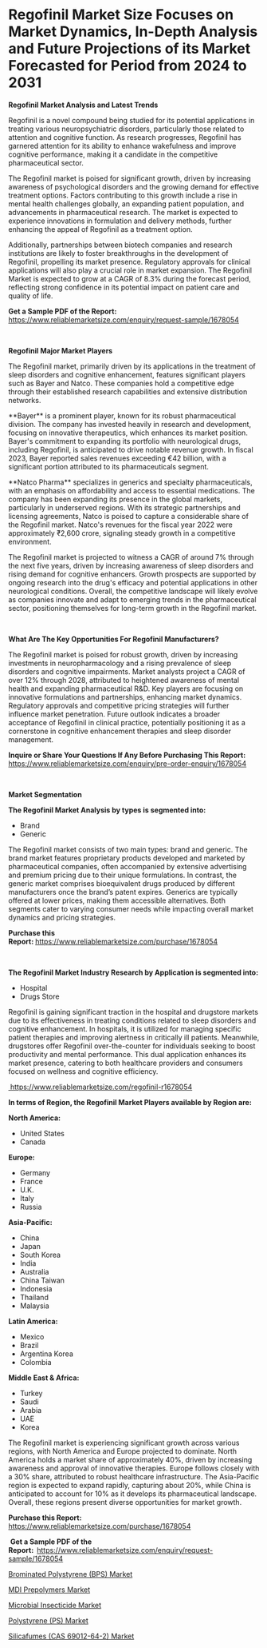<p><h1>Regofinil Market Size Focuses on Market Dynamics, In-Depth Analysis and Future Projections of its Market Forecasted for Period from 2024 to 2031</h1></p><p><strong>Regofinil Market Analysis and Latest Trends</strong></p>
<p><p>Regofinil is a novel compound being studied for its potential applications in treating various neuropsychiatric disorders, particularly those related to attention and cognitive function. As research progresses, Regofinil has garnered attention for its ability to enhance wakefulness and improve cognitive performance, making it a candidate in the competitive pharmaceutical sector.</p><p>The Regofinil market is poised for significant growth, driven by increasing awareness of psychological disorders and the growing demand for effective treatment options. Factors contributing to this growth include a rise in mental health challenges globally, an expanding patient population, and advancements in pharmaceutical research. The market is expected to experience innovations in formulation and delivery methods, further enhancing the appeal of Regofinil as a treatment option.</p><p>Additionally, partnerships between biotech companies and research institutions are likely to foster breakthroughs in the development of Regofinil, propelling its market presence. Regulatory approvals for clinical applications will also play a crucial role in market expansion. The Regofinil Market is expected to grow at a CAGR of 8.3% during the forecast period, reflecting strong confidence in its potential impact on patient care and quality of life.</p></p>
<p><strong>Get a Sample PDF of the Report:&nbsp;</strong> <a href="https://www.reliablemarketsize.com/enquiry/request-sample/1678054?utm_campaign=1568&utm_medium=2&utm_source=Github&utm_content=ia&utm_term=14102024&utm_id=regofinil">https://www.reliablemarketsize.com/enquiry/request-sample/1678054</a></p>
<p>&nbsp;</p>
<p><strong>Regofinil Major Market Players</strong></p>
<p><p>The Regofinil market, primarily driven by its applications in the treatment of sleep disorders and cognitive enhancement, features significant players such as Bayer and Natco. These companies hold a competitive edge through their established research capabilities and extensive distribution networks.</p><p>**Bayer** is a prominent player, known for its robust pharmaceutical division. The company has invested heavily in research and development, focusing on innovative therapeutics, which enhances its market position. Bayer's commitment to expanding its portfolio with neurological drugs, including Regofinil, is anticipated to drive notable revenue growth. In fiscal 2023, Bayer reported sales revenues exceeding €42 billion, with a significant portion attributed to its pharmaceuticals segment.</p><p>**Natco Pharma** specializes in generics and specialty pharmaceuticals, with an emphasis on affordability and access to essential medications. The company has been expanding its presence in the global markets, particularly in underserved regions. With its strategic partnerships and licensing agreements, Natco is poised to capture a considerable share of the Regofinil market. Natco's revenues for the fiscal year 2022 were approximately ₹2,600 crore, signaling steady growth in a competitive environment.</p><p>The Regofinil market is projected to witness a CAGR of around 7% through the next five years, driven by increasing awareness of sleep disorders and rising demand for cognitive enhancers. Growth prospects are supported by ongoing research into the drug's efficacy and potential applications in other neurological conditions. Overall, the competitive landscape will likely evolve as companies innovate and adapt to emerging trends in the pharmaceutical sector, positioning themselves for long-term growth in the Regofinil market.</p></p>
<p>&nbsp;</p>
<p><strong>What Are The Key Opportunities For Regofinil Manufacturers?</strong></p>
<p><p>The Regofinil market is poised for robust growth, driven by increasing investments in neuropharmacology and a rising prevalence of sleep disorders and cognitive impairments. Market analysts project a CAGR of over 12% through 2028, attributed to heightened awareness of mental health and expanding pharmaceutical R&D. Key players are focusing on innovative formulations and partnerships, enhancing market dynamics. Regulatory approvals and competitive pricing strategies will further influence market penetration. Future outlook indicates a broader acceptance of Regofinil in clinical practice, potentially positioning it as a cornerstone in cognitive enhancement therapies and sleep disorder management.</p></p>
<p><strong>Inquire or Share Your Questions If Any Before Purchasing This Report:</strong> <a href="https://www.reliablemarketsize.com/enquiry/pre-order-enquiry/1678054?utm_campaign=1568&utm_medium=2&utm_source=Github&utm_content=ia&utm_term=14102024&utm_id=regofinil">https://www.reliablemarketsize.com/enquiry/pre-order-enquiry/1678054</a></p>
<p>&nbsp;</p>
<p><strong>Market Segmentation</strong></p>
<p><strong>The Regofinil Market Analysis by types is segmented into:</strong></p>
<p><ul><li>Brand</li><li>Generic</li></ul></p>
<p><p>The Regofinil market consists of two main types: brand and generic. The brand market features proprietary products developed and marketed by pharmaceutical companies, often accompanied by extensive advertising and premium pricing due to their unique formulations. In contrast, the generic market comprises bioequivalent drugs produced by different manufacturers once the brand’s patent expires. Generics are typically offered at lower prices, making them accessible alternatives. Both segments cater to varying consumer needs while impacting overall market dynamics and pricing strategies.</p></p>
<p><strong>Purchase this Report:&nbsp;</strong><a href="https://www.reliablemarketsize.com/purchase/1678054?utm_campaign=1568&utm_medium=2&utm_source=Github&utm_content=ia&utm_term=14102024&utm_id=regofinil">https://www.reliablemarketsize.com/purchase/1678054</a></p>
<p>&nbsp;</p>
<p><strong>The Regofinil Market Industry Research by Application is segmented into:</strong></p>
<p><ul><li>Hospital</li><li>Drugs Store</li></ul></p>
<p><p>Regofinil is gaining significant traction in the hospital and drugstore markets due to its effectiveness in treating conditions related to sleep disorders and cognitive enhancement. In hospitals, it is utilized for managing specific patient therapies and improving alertness in critically ill patients. Meanwhile, drugstores offer Regofinil over-the-counter for individuals seeking to boost productivity and mental performance. This dual application enhances its market presence, catering to both healthcare providers and consumers focused on wellness and cognitive efficiency.</p></p>
<p><a href="https://www.reliablemarketsize.com/regofinil-r1678054?utm_campaign=1568&utm_medium=2&utm_source=Github&utm_content=ia&utm_term=14102024&utm_id=regofinil">&nbsp;https://www.reliablemarketsize.com/regofinil-r1678054</a></p>
<p><strong>In terms of Region, the Regofinil Market Players available by Region are:</strong></p>
<p>
    <p> <strong> North America: </strong>
        <ul>
            <li>United States</li>
            <li>Canada</li>
        </ul>
        </p> 
    <p> <strong> Europe: </strong>
        <ul>
            <li>Germany</li>
            <li>France</li>
            <li>U.K.</li>
            <li>Italy</li>
            <li>Russia</li>
        </ul>
        </p> 
    <p> <strong> Asia-Pacific: </strong>
        <ul>
            <li>China</li>
            <li>Japan</li>
            <li>South Korea</li>
            <li>India</li>
            <li>Australia</li>
            <li>China Taiwan</li>
            <li>Indonesia</li>
            <li>Thailand</li>
            <li>Malaysia</li>
        </ul>
        </p> 
    <p> <strong> Latin America: </strong>
        <ul>
            <li>Mexico</li>
            <li>Brazil</li>
            <li>Argentina Korea</li>
            <li>Colombia</li>
        </ul>
        </p> 
    <p> <strong> Middle East & Africa: </strong>
        <ul>
            <li>Turkey</li>
            <li>Saudi</li>
            <li>Arabia</li>
            <li>UAE</li>
            <li>Korea</li>
        </ul>
    </p>
    </p>
<p><p>The Regofinil market is experiencing significant growth across various regions, with North America and Europe projected to dominate. North America holds a market share of approximately 40%, driven by increasing awareness and approval of innovative therapies. Europe follows closely with a 30% share, attributed to robust healthcare infrastructure. The Asia-Pacific region is expected to expand rapidly, capturing about 20%, while China is anticipated to account for 10% as it develops its pharmaceutical landscape. Overall, these regions present diverse opportunities for market growth.</p></p>
<p><strong>Purchase this Report: </strong><a href="https://www.reliablemarketsize.com/purchase/1678054?utm_campaign=1568&utm_medium=2&utm_source=Github&utm_content=ia&utm_term=14102024&utm_id=regofinil">https://www.reliablemarketsize.com/purchase/1678054</a></p>
<p>&nbsp;<strong>Get a Sample PDF of the Report:&nbsp;&nbsp;</strong><a href="https://www.reliablemarketsize.com/enquiry/request-sample/1678054?utm_campaign=1568&utm_medium=2&utm_source=Github&utm_content=ia&utm_term=14102024&utm_id=regofinil">https://www.reliablemarketsize.com/enquiry/request-sample/1678054</a></p>
<p><strong></strong></p>
<p><p><a href="https://www.linkedin.com/pulse/brominated-polystyrene-bps-momentum-charting-47-cagr-path-iglvf?utm_campaign=1568&utm_medium=2&utm_source=Github&utm_content=ia&utm_term=14102024&utm_id=regofinil">Brominated Polystyrene (BPS) Market</a></p><p><a href="https://www.linkedin.com/pulse/mdi-prepolymers-market-evolution-global-trends-regional-dynamics-5ivue?utm_campaign=1568&utm_medium=2&utm_source=Github&utm_content=ia&utm_term=14102024&utm_id=regofinil">MDI Prepolymers Market</a></p><p><a href="https://github.com/bmorecock/Market-Research-Report-List-5/blob/main/microbial-insecticide-market.md?utm_campaign=1568&utm_medium=2&utm_source=Github&utm_content=ia&utm_term=14102024&utm_id=regofinil">Microbial Insecticide Market</a></p><p><a href="https://www.linkedin.com/pulse/exploring-polystyrene-ps-market-dynamics-global-trends-miktf?utm_campaign=1568&utm_medium=2&utm_source=Github&utm_content=ia&utm_term=14102024&utm_id=regofinil">Polystyrene (PS) Market</a></p><p><a href="https://www.linkedin.com/pulse/silicafumes-cas-69012-64-2-market-trends-focusing-insight-tmjbe?utm_campaign=1568&utm_medium=2&utm_source=Github&utm_content=ia&utm_term=14102024&utm_id=regofinil">Silicafumes (CAS 69012-64-2) Market</a></p></p>